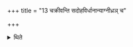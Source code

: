 +++
title = "13 चक्रीवन्ति सदोहविर्धानान्याग्नीध्रञ् च"

+++

<details><summary>थिते</summary>

चक्रीवन्ति सदोहविर्धानान्याग्नीध्रं च १३
</details>
